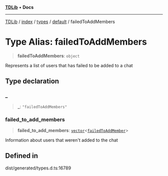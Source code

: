 [**TDLib**](../../../../../../README.md) • **Docs**

***

[TDLib](../../../../../../modules.md) / [index](../../../../../README.md) / [types](../../../README.md) / [default](../README.md) / failedToAddMembers

# Type Alias: failedToAddMembers

> **failedToAddMembers**: `object`

Represents a list of users that has failed to be added to a chat

## Type declaration

### \_

> **\_**: `"failedToAddMembers"`

### failed\_to\_add\_members

> **failed\_to\_add\_members**: [`vector`](vector.md)\<[`failedToAddMember`](failedToAddMember-1.md)\>

Information about users that weren't added to the chat

## Defined in

dist/generated/types.d.ts:16789
